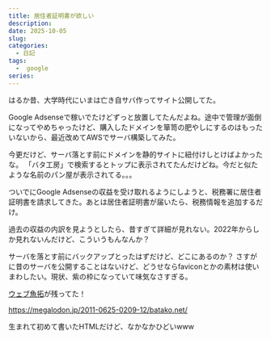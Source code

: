 ```yaml
---
title: 居住者証明書が欲しい
description:
date: 2025-10-05
slug:
categories:
  - 日記
tags:
  -  google
series:
---
```


はるか昔、大学時代にいまは亡き自サバ作ってサイト公開してた。

Google Adsenseで稼いでたけどずっと放置してたんだよね。途中で管理が面倒になってやめちゃったけど、購入したドメインを箪笥の肥やしにするのはもったいないから、最近改めてAWSでサーバ構築してみた。

今更だけど、サーバ落とす前にドメインを静的サイトに紐付けしとけばよかったな。
「バタ工房」で検索するとトップに表示されてたんだけどね。今だと似たような名前のパン屋が表示されてる。。。

ついでにGoogle Adsenseの収益を受け取れるようにしようと、税務署に居住者証明書を請求してきた。あとは居住者証明書が届いたら、税務情報を追加するだけ。

過去の収益の内訳を見ようとしたら、昔すぎて詳細が見れない。2022年からしか見れないんだけど、こういうもんなんか？

サーバを落とす前にバックアップとったはずだけど、どこにあるのか？
さすがに昔のサーバを公開することはないけど、どうせならfaviconとかの素材は使いまわしたい。現状、紫の枠になっていて味気なさすぎる。

[ウェブ魚拓](https://megalodon.jp)が残ってた！

https://megalodon.jp/2011-0625-0209-12/batako.net/

生まれて初めて書いたHTMLだけど、なかなかひどいwww
